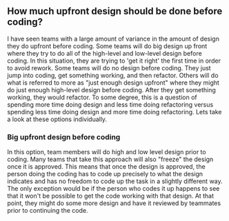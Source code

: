 ## How much upfront design should be done before coding?
I have seen teams with a large amount of variance in the amount of design they do upfront before coding. Some teams will do big design up front where they try to do all of the high-level and low-level design before coding. In this situation, they are trying to 'get it right' the first time in order to avoid rework. Some teams will do no design before coding. They just jump into coding, get something working, and then refactor. Others will do what is referred to more as "just enough design upfront" where they might do just enough high-level design before coding. After they get something working, they would refactor. To some degree, this is a question of spending more time doing design and less time doing refactoring versus spending less time doing design and more time doing refactoring. Lets take a look at these options individually.

### Big upfront design before coding
In this option, team members will do high and low level design prior to coding. Many teams that take this approach will also "freeze" the design once it is approved. This means that once the design is approved, the person doing the coding has to code up precisely to what the design indicates and has no freedom to code up the task in a slightly different way. The only exception would be if the person who codes it up happens to see that it won't be possible to get the code working with that design. At that point, they might do some more design and have it reviewed by teammates prior to continuing the code. 
